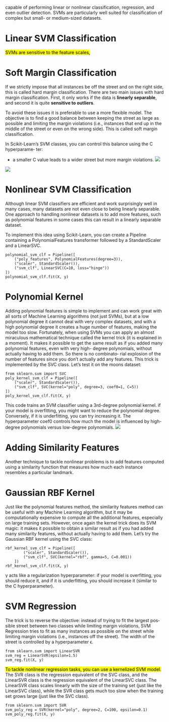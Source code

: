 capable of performing linear or nonlinear classification, regression, and even
outlier detection.
SVMs are particularly well suited for classification of complex but small- or medium-sized datasets.

# Linear SVM Classification
<mark>
SVMs are sensitive to the feature scales,
</mark>


# Soft Margin Classification
If we strictly impose that all instances be off the street and on the right side, this is
called hard margin classification.
There are two main issues with hard margin classification. First, it only works if the data is **linearly separable**, and second it is quite **sensitive to outliers**.

To avoid these issues it is preferable to use a more flexible model. The objective is to
find a good balance between keeping the street as large as possible and limiting the
margin violations (i.e., instances that end up in the middle of the street or even on the
wrong side). This is called soft margin classification.

In Scikit-Learn’s SVM classes, you can control this balance using the C hyperparame‐
ter: 
- a smaller C value leads to a wider street but more margin violations.
![](https://i.imgur.com/S9sP6rc.png)

![](https://i.imgur.com/zOJgaYd.png)


# Nonlinear SVM Classification
Although linear SVM classifiers are efficient and work surprisingly well in many
cases, many datasets are not even close to being linearly separable.
One approach to handling nonlinear datasets is to add more features, such as polynomial features in some cases this can result in a linearly separable dataset.

To implement this idea using Scikit-Learn, you can create a Pipeline containing a
PolynomialFeatures transformer followed by a StandardScaler and a LinearSVC.
```
polynomial_svm_clf = Pipeline([
    ("poly_features", PolynomialFeatures(degree=3)),
    ("scaler", StandardScaler()),
    ("svm_clf", LinearSVC(C=10, loss="hinge"))
])
polynomial_svm_clf.fit(X, y)
```

# Polynomial Kernel
Adding polynomial features is simple to implement and can work great with all sorts
of Machine Learning algorithms (not just SVMs), but at a low polynomial degree it
cannot deal with very complex datasets, and with a high polynomial degree it creates
a huge number of features, making the model too slow.
Fortunately, when using SVMs you can apply an almost miraculous mathematical
technique called the kernel trick (it is explained in a moment). It makes it possible to
get the same result as if you added many polynomial features, even with very high-
degree polynomials, without actually having to add them. So there is no combinato‐
rial explosion of the number of features since you don’t actually add any features. This
trick is implemented by the SVC class. Let’s test it on the moons dataset:
```
from sklearn.svm import SVC
poly_kernel_svm_clf = Pipeline([
	("scaler", StandardScaler()),
	("svm_clf", SVC(kernel="poly", degree=3, coef0=1, C=5))
])
poly_kernel_svm_clf.fit(X, y)
```
This code trains an SVM classifier using a 3rd-degree polynomial kernel.
if your model is overfitting, you might want to reduce the polynomial degree. Conversely, if it is underfitting, you can try increasing
it.
The hyperparameter coef0 controls how much the model is influenced by high-
degree polynomials versus low-degree polynomials.
![](https://i.imgur.com/mEWut6C.png)

# Adding Similarity Features
Another technique to tackle nonlinear problems is to add features computed using a
similarity function that measures how much each instance resembles a particular
landmark.
# Gaussian RBF Kernel

Just like the polynomial features method, the similarity features method can be useful
with any Machine Learning algorithm, but it may be computationally expensive to
compute all the additional features, especially on large training sets. However, once
again the kernel trick does its SVM magic: it makes it possible to obtain a similar
result as if you had added many similarity features, without actually having to add
them. Let’s try the Gaussian RBF kernel using the SVC class:
```
rbf_kernel_svm_clf = Pipeline([
		("scaler", StandardScaler()),
		("svm_clf", SVC(kernel="rbf", gamma=5, C=0.001))
	])
rbf_kernel_svm_clf.fit(X, y)
```
γ acts like a regularization hyperparameter: if your model is overfitting, you should reduce it, and if it is underfitting, you should increase it (similar to the C hyperparameter).

# SVM Regression
The trick is to reverse the objective: instead of trying to fit the largest pos‐
sible street between two classes while limiting margin violations, SVM Regression
tries to fit as many instances as possible on the street while limiting margin violations
(i.e., instances off the street).
The width of the street is controlled by a hyperparameter ϵ.
```
from sklearn.svm import LinearSVR
svm_reg = LinearSVR(epsilon=1.5)
svm_reg.fit(X, y)
```


<mark>To tackle nonlinear regression tasks, you can use a kernelized SVM model.</mark>
The SVR class is the regression equivalent of the SVC class, and the LinearSVR class is the regression equivalent of the LinearSVC class. The LinearSVR class scales linearly with the size of the training set (just like the LinearSVC class), while the SVR class gets much too slow when the training set grows large (just like the SVC class).
```
from sklearn.svm import SVR
svm_poly_reg = SVR(kernel="poly", degree=2, C=100, epsilon=0.1)
svm_poly_reg.fit(X, y)
```